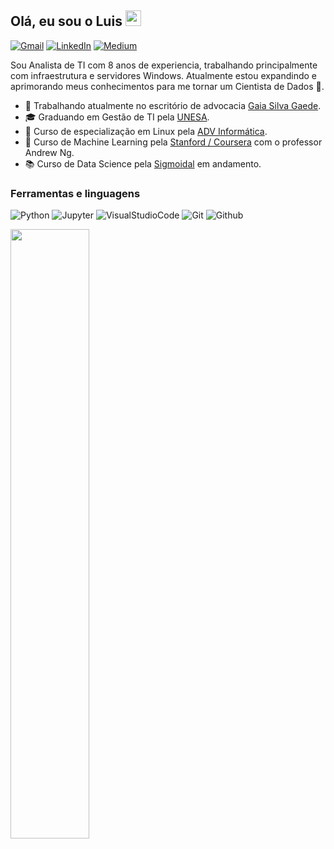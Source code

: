 ## Olá, eu sou o Luis <img src="https://media.giphy.com/media/hvRJCLFzcasrR4ia7z/giphy.gif" width="25px">


</p>
<p><a href="mailto:luis.csguimaraes@gmail.com" target="_blank"><img alt="Gmail" src="https://img.shields.io/badge/Gmail-D14836?style=for-the-badge&logo=gmail&logoColor=white" /></a> </a> <a href="https://www.linkedin.com/in/luiscsguimaraes/" target="_blank"><img alt="LinkedIn" src="https://img.shields.io/badge/linkedin-%230077B5.svg?&style=for-the-badge&logo=linkedin&logoColor=white" /></a> <a href="https://luis-guimaraes.medium.com/" target="_blank"><img alt="Medium" src="https://img.shields.io/badge/medium-%2312100E.svg?&style=for-the-badge&logo=medium&logoColor=white" /></a>
</p>
Sou Analista de TI com 8 anos de experiencia, trabalhando principalmente com infraestrutura e servidores Windows. Atualmente estou expandindo e aprimorando meus conhecimentos para me tornar um Cientista de Dados 🔭.
</p>

- 💼 Trabalhando atualmente no escritório de advocacia [Gaia Silva Gaede](https://gsga.com.br/).
- 🎓 Graduando em Gestão de TI pela [UNESA](https://estacio.br/).
- 🐧 Curso de especialização em Linux pela [ADV Informática](https://cursoadv.com.br/web/).
- 🤖 Curso de Machine Learning pela [Stanford / Coursera](https://www.coursera.org/learn/machine-learning) com o professor Andrew Ng.
- 📚 Curso de Data Science pela [Sigmoidal](https://sigmoidal.ai/) em andamento.


<h3>Ferramentas e linguagens</h3>
<p><img alt="Python" src="https://img.shields.io/badge/Python-black?style=for-the-badge&logo=python" />
  <img alt="Jupyter" src="https://img.shields.io/badge/Jupyter notebook-grey?style=for-the-badge&logo=Jupyter" />
  <img alt="VisualStudioCode" src="https://img.shields.io/badge/Visual Studio Code-blue?style=for-the-badge&logo=visualstudio" />
  <img alt="Git" src="https://img.shields.io/badge/git-black?style=for-the-badge&logo=git" />
  <img alt="Github" src="https://img.shields.io/badge/github-grey?style=for-the-badge&logo=github" />
</p>
<img src="https://media.giphy.com/media/h8RDGogSns9wpOJFzR/source.gif" width="50%">

